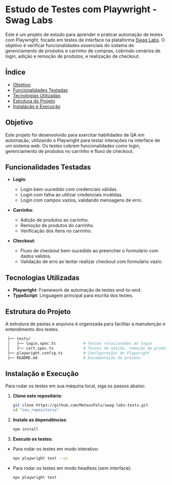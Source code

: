 # Estudo de Testes com Playwright - Swag Labs

Este é um projeto de estudo para aprender e praticar automação de testes com Playwright, focado em testes de interface na plataforma [Swag Labs](https://www.saucedemo.com/). O objetivo é verificar funcionalidades essenciais do sistema de gerenciamento de produtos e carrinho de compras, cobrindo cenários de login, adição e remoção de produtos, e realização de checkout.

## Índice

- [Objetivo](#objetivo)
- [Funcionalidades Testadas](#funcionalidades-testadas)
- [Tecnologias Utilizadas](#tecnologias-utilizadas)
- [Estrutura do Projeto](#estrutura-do-projeto)
- [Instalação e Execução](#instalação-e-execução)

## Objetivo

Este projeto foi desenvolvido para exercitar habilidades de QA em automação, utilizando o Playwright para testar interações na interface de um sistema web. Os testes cobrem funcionalidades como login, gerenciamento de produtos no carrinho e fluxo de checkout.

## Funcionalidades Testadas

- **Login**:
  - Login bem-sucedido com credenciais válidas.
  - Login com falha ao utilizar credenciais inválidas.
  - Login com campos vazios, validando mensagens de erro.

- **Carrinho**:
  - Adição de produtos ao carrinho.
  - Remoção de produtos do carrinho.
  - Verificação dos itens no carrinho.

- **Checkout**:
  - Fluxo de checkout bem-sucedido ao preencher o formulário com dados válidos.
  - Validação de erro ao tentar realizar checkout com formulário vazio.
  
## Tecnologias Utilizadas

- **Playwright**: Framework de automação de testes end-to-end.
- **TypeScript**: Linguagem principal para escrita dos testes.

## Estrutura do Projeto

A estrutura de pastas e arquivos é organizada para facilitar a manutenção e entendimento dos testes.

   ```bash
    ├── tests/
    │   ├── login.spec.ts            # Testes relacionados ao login
    │   ├── cart.spec.ts             # Testes de adição, remoção de produtos no carrinho e checkout
    ├── playwright.config.ts         # Configurações do Playwright
    ├── README.md                    # Documentação do projeto
   ```
## Instalação e Execução

Para rodar os testes em sua máquina local, siga os passos abaixo:

1. **Clone este repositório**:

   ```bash
   git clone https://github.com/MateusFels/swag-labs-tests.git
   cd "seu_repositorio"

2. **Instale as dependências**:

   ```bash
   npm install

3. **Execute os testes**:

 - Para rodar os testes em modo interativo:

   ```bash
   npx playwright test --ui

 - Para rodar os testes em modo headless (sem interface):

   ```bash
   npx playwright test
